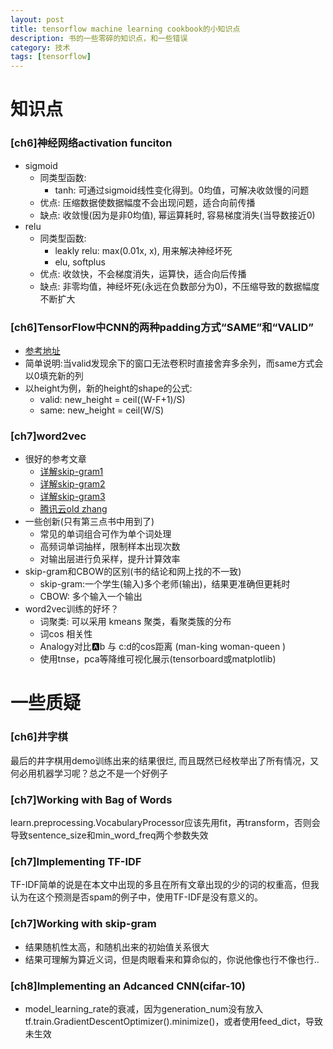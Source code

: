 ```yaml
---
layout: post
title: tensorflow machine learning cookbook的小知识点
description: 书的一些零碎的知识点，和一些错误
category: 技术
tags: [tensorflow]
---
```


# 知识点
### [ch6]神经网络activation funciton
+ sigmoid
	+ 同类型函数: 
		+ tanh: 可通过sigmoid线性变化得到。0均值，可解决收敛慢的问题
	+ 优点: 压缩数据使数据幅度不会出现问题，适合向前传播
	+ 缺点: 收敛慢(因为是非0均值), 幂运算耗时, 容易梯度消失(当导数接近0)
+ relu
	+ 同类型函数: 
		+ leakly relu: max(0.01x, x), 用来解决神经坏死
		+ elu, softplus
	+ 优点: 收敛快，不会梯度消失，运算快，适合向后传播
	+ 缺点: 非零均值，神经坏死(永远在负数部分为0)，不压缩导致的数据幅度不断扩大

### [ch6]TensorFlow中CNN的两种padding方式“SAME”和“VALID”
+ [参考地址](https://blog.csdn.net/wuzqChom/article/details/74785643)
+ 简单说明:当valid发现余下的窗口无法卷积时直接舍弃多余列，而same方式会以0填充新的列
+ 以height为例，新的height的shape的公式:
	+ valid: new_height = ceil((W-F+1)/S)
	+ same: new_height = ceil(W/S)

### [ch7]word2vec
+ 很好的参考文章
	+ [详解skip-gram1](https://www.leiphone.com/news/201706/PamWKpfRFEI42McI.html)
	+ [详解skip-gram2](https://www.leiphone.com/news/201706/eV8j3Nu8SMqGBnQB.html)
	+ [详解skip-gram3](https://www.leiphone.com/news/201706/QprrvzsrZCl4S2lw.html)
	+ [腾讯云old zhang](https://cloud.tencent.com/developer/article/1005771)
+ 一些创新(只有第三点书中用到了)
	+ 常见的单词组合可作为单个词处理
	+ 高频词单词抽样，限制样本出现次数
	+ 对输出层进行负采样，提升计算效率
+ skip-gram和CBOW的区别(书的结论和网上找的不一致)
	+ skip-gram:一个学生(输入)多个老师(输出)，结果更准确但更耗时
	+ CBOW: 多个输入一个输出
+ word2vec训练的好坏？
	+ 词聚类: 可以采用 kmeans 聚类，看聚类簇的分布
	+ 词cos 相关性
	+ Analogy对比:a:b 与 c:d的cos距离 (man-king woman-queen )
	+ 使用tnse，pca等降维可视化展示(tensorboard或matplotlib)

# 一些质疑
### [ch6]井字棋
最后的井字棋用demo训练出来的结果很烂, 而且既然已经枚举出了所有情况，又何必用机器学习呢？总之不是一个好例子

### [ch7]Working with Bag of Words
learn.preprocessing.VocabularyProcessor应该先用fit，再transform，否则会导致sentence_size和min_word_freq两个参数失效

### [ch7]Implementing TF-IDF
TF-IDF简单的说是在本文中出现的多且在所有文章出现的少的词的权重高，但我认为在这个预测是否spam的例子中，使用TF-IDF是没有意义的。

### [ch7]Working with skip-gram
+ 结果随机性太高，和随机出来的初始值关系很大
+ 结果可理解为算近义词，但是肉眼看来和算命似的，你说他像也行不像也行..

### [ch8]Implementing an Adcanced CNN(cifar-10)
+ model_learning_rate的衰减，因为generation_num没有放入tf.train.GradientDescentOptimizer().minimize()，或者使用feed_dict，导致未生效

